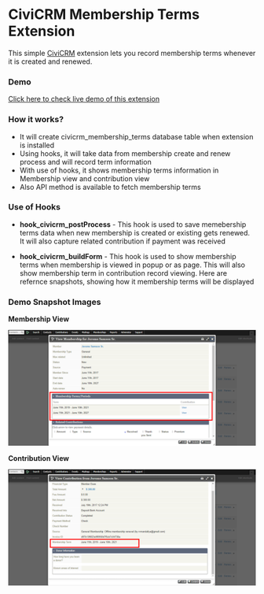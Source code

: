 # CiviCRM Membership Terms Extension

This simple [CiviCRM](http://civicrm.org) extension lets you record membership terms whenever it is created and renewed.

### Demo
[Click here to check live demo of this extension](http://139.59.65.109/demo/civicrm_membershipterms/)

### How it works?
* It will create civicrm_membership_terms database table when extension is installed
* Using hooks, it will take data from membership create and renew process and will record term information
* With use of hooks, it shows membership terms information in Membership view and contribution view
* Also API method is available to fetch membership terms

### Use of Hooks
* **hook_civicrm_postProcess** - This hook is used to save memebership terms data when new membership is created or existing gets renewed. It will also capture related contribution if payment was received

* **hook_civicrm_buildForm** - This hook is used to show membership terms when membership is viewed in popup or as page. This will also show membership term in contribution record viewing. Here are refernce snapshots, showing how it membership terms will be displayed

### Demo Snapshot Images

**Membership View**

![Alt text](/snap_membership_view.png?raw=true "Membership View")

**Contribution View**

![Alt text](/snap_contribution_view.png?raw=true "Contribution View")